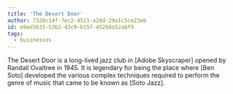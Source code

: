 ```yaml
---
title: 'The Desert Door'
author: 7328c14f-7ec2-4511-a24d-29a1c5ce23eb
id: e9ed3631-53b2-43c9-b15f-452b8a52abf9
tags:
  - businesses
---
```

The Desert Door is a long-lived jazz club in [Adobe Skyscraper] opened by Randall Ovaltree in 1945. It is legendary for being the place where [Ben Soto] developed the various complex techniques required to perform the genre of music that came to be known as [Soto Jazz].